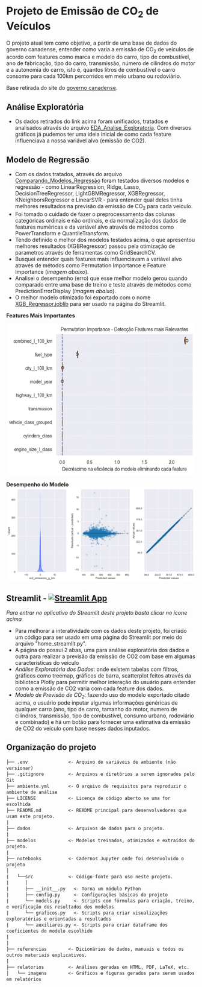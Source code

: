# Projeto de Emissão de CO<sub>2</sub> de Veículos

O projeto atual tem como objetivo, a partir de uma base de dados do governo canadense, entender como varia a emissão de CO<sub>2</sub> de veículos de acordo com features como marca e modelo do carro, tipo de combustível, ano de fabricação, tipo do carro, transmissão, número de cilindros do motor e a autonomia do carro, isto é, quantos litros de combustível o carro consome para cada 100km percorridos em meio urbano ou rodoviário.

Base retirada do site do [governo canadense](https://open.canada.ca/data/en/dataset/98f1a129-f628-4ce4-b24d-6f16bf24dd64).

## **Análise Exploratória** 
- Os dados retirados do link acima foram unificados, tratados e analisados através do arquivo [EDA_Analise_Exploratoria](notebooks/01_EDA_Analise_Exploratoria.ipynb). Com diversos gráficos já pudemos ter uma ideia inicial de como cada feature influenciava a nossa variável alvo (emissão de CO2).

## **Modelo de Regressão** 
- Com os dados tratados, através do arquivo [Comparando_Modelos_Regressão](notebooks/02_Comparando_Modelos_Regressao.ipynb) foram testados diversos modelos e regressão - como LinearRegression, Ridge, Lasso, DecisionTreeRegressor, LightGBMRegressor, XGBRegressor, KNeighborsRegressor e LinearSVR - para entender qual deles tinha melhores resultados na previsão da emissão de CO<sub>2</sub> para cada veículo. 
- Foi tomado o cuidado de fazer o preprocessamento das colunas categóricas ordinais e não ordinais, e da normalização dos dados de features numéricas e da variável alvo através de métodos como PowerTransform e QuantileTransform. 
- Tendo definido o melhor dos modelos testados acima, o que apresentou melhores resultados (XGBRegressor) passou pela otimização de parametros através de ferramentas como GridSearchCV. 
- Busquei entender quais features mais influenciavam a variável alvo através de métodos como Permutation Importance e Feature Importance (*imagem abaixo*).
- Analisei o desempenho (erro) que esse melhor modelo gerou quando comparado entre uma base de treino e teste através de métodos como PredictionErrorDisplay (*imagem abaixo*).
- O melhor modelo otimizado foi exportado com o nome [XGB_Regressor.joblib](modelos/) para ser usado na página do Streamlit.

**Features Mais Importantes**

<img src="relatorios/imagens/Permutation Importance.png" title="Título" height="400"/>


**Desempenho do Modelo**
![Desempenho do Modelo XGBRegressor](relatorios/imagens/Resultados%20Treino%20x%20Teste%20-%20Modelo%20XGBRegressor.png)


## **Streamlit** - [![Streamlit App](https://img.shields.io/badge/Streamlit-Live-red?logo=streamlit)](https://emissaodeco2veicular-projeto-renato.streamlit.app/)

*Para entrar no aplicativo do Streamlit deste projeto basta clicar no ícone acima*

- Para melhorar a interatividade com os dados deste projeto, foi criado um código para ser usado em uma página do Streamlit por meio do arquivo "home_streamlit.py".
- A página do possui 2 abas, uma para análise exploratória dos dados e outra para realizar a previsão da emissão de CO2 com base em algumas características do veículo
- *Análise Exploratória dos Dados*: onde existem tabelas com filtros, gráficos como treemap, gráficos de barra, scatterplot feitos através da biblioteca Plotly para permitir melhor interação do usuário para entender como a emissão de CO2 varia com cada feature dos dados.
- *Modelo de Previsão de CO<sub>2</sub>*: fazendo uso do modelo exportado citado acima, o usuário pode inputar algumas informações genéricas de qualquer carro (ano, tipo de carro, tamanho do motor, numero de cilindros, transmissão, tipo de combustível, consumo urbano, rodoviário e combinado) e há um botão para fornecer uma estimativa da emissão de CO2 do veículo com base nesses dados inputados. 


## Organização do projeto

```
├── .env               <- Arquivo de variáveis de ambiente (não versionar)
├── .gitignore         <- Arquivos e diretórios a serem ignorados pelo Git
├── ambiente.yml       <- O arquivo de requisitos para reproduzir o ambiente de análise
├── LICENSE            <- Licença de código aberto se uma for escolhida
├── README.md          <- README principal para desenvolvedores que usam este projeto.
|
├── dados              <- Arquivos de dados para o projeto.
|
├── modelos            <- Modelos treinados, otimizados e extraídos do projeto.
|
├── notebooks          <- Cadernos Jupyter onde foi desenvolvido o projeto
│
|   └──src             <- Código-fonte para uso neste projeto.
|      │
|      ├── __init__.py   <- Torna um módulo Python
|      ├── config.py     <- Configurações básicas do projeto
|      └── models.py     <- Scripts com fórmulas para criação, treino, e verificação dos resultados dos modelos
|      └── graficos.py   <- Scripts para criar visualizações exploratórias e orientadas a resultados
|      └── auxiliares.py <- Scripts para criar dataframe dos coeficientes do modelo escolhido
|
|
├── referencias        <- Dicionários de dados, manuais e todos os outros materiais explicativos.
|
├── relatorios         <- Análises geradas em HTML, PDF, LaTeX, etc.
│   └── imagens        <- Gráficos e figuras gerados para serem usados em relatórios



